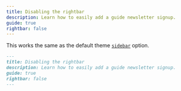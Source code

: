 ```yaml
---
title: Disabling the rightbar
description: Learn how to easily add a guide newsletter signup.
guide: true
rightbar: false
---
```


This works the same as the default theme [`sidebar`](https://v2.vuepress.vuejs.org/reference/default-theme/frontmatter.html#sidebar) option.

```md
---
title: Disabling the rightbar
description: Learn how to easily add a guide newsletter signup.
guide: true
rightbar: false
---
```
